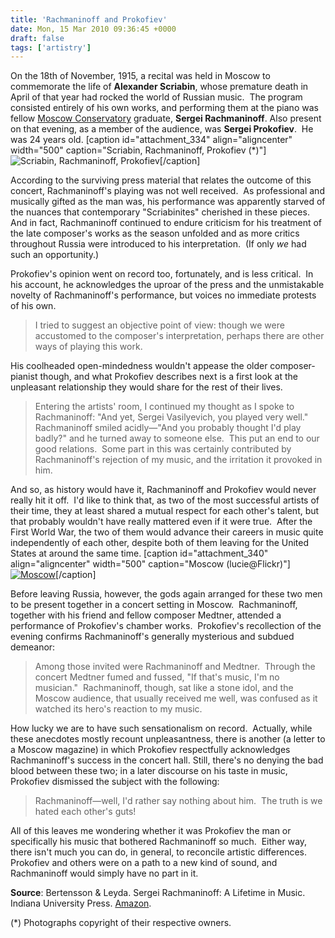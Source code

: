 ```yaml
---
title: 'Rachmaninoff and Prokofiev'
date: Mon, 15 Mar 2010 09:36:45 +0000
draft: false
tags: ['artistry']
---
```


On the 18th of November, 1915, a recital was held in Moscow to commemorate the life of **Alexander Scriabin**, whose premature death in April of that year had rocked the world of Russian music.  The program consisted entirely of his own works, and performing them at the piano was fellow [Moscow Conservatory](http://www.mosconsv.ru/english.phtml "The Moscow Conservatory") graduate, **Sergei Rachmaninoff**. Also present on that evening, as a member of the audience, was **Sergei Prokofiev**.  He was 24 years old. \[caption id="attachment\_334" align="aligncenter" width="500" caption="Scriabin, Rachmaninoff, Prokofiev (\*)"\]![Scriabin, Rachmaninoff, Prokofiev](https://alexchao-blog-media.s3.amazonaws.com/2021/07/af8a7-composer-pianists.jpg "Russian Composer Pianists")\[/caption\]

According to the surviving press material that relates the outcome of this concert, Rachmaninoff's playing was not well received.  As professional and musically gifted as the man was, his performance was apparently starved of the nuances that contemporary "Scriabinites" cherished in these pieces.  And in fact, Rachmaninoff continued to endure criticism for his treatment of the late composer's works as the season unfolded and as more critics throughout Russia were introduced to his interpretation.  (If only _we_ had such an opportunity.)

Prokofiev's opinion went on record too, fortunately, and is less critical.  In his account, he acknowledges the uproar of the press and the unmistakable novelty of Rachmaninoff's performance, but voices no immediate protests of his own.

> I tried to suggest an objective point of view: though we were accustomed to the composer's interpretation, perhaps there are other ways of playing this work.

His coolheaded open-mindedness wouldn't appease the older composer-pianist though, and what Prokofiev describes next is a first look at the unpleasant relationship they would share for the rest of their lives.

> Entering the artists' room, I continued my thought as I spoke to Rachmaninoff: "And yet, Sergei Vasilyevich, you played very well."  Rachmaninoff smiled acidly—"And you probably thought I'd play badly?" and he turned away to someone else.  This put an end to our good relations.  Some part in this was certainly contributed by Rachmaninoff's rejection of my music, and the irritation it provoked in him.

And so, as history would have it, Rachmaninoff and Prokofiev would never really hit it off.  I'd like to think that, as two of the most successful artists of their time, they at least shared a mutual respect for each other's talent, but that probably wouldn't have really mattered even if it were true.  After the First World War, the two of them would advance their careers in music quite independently of each other, despite both of them leaving for the United States at around the same time. \[caption id="attachment\_340" align="aligncenter" width="500" caption="Moscow (lucie@Flickr)"\][![Moscow](https://alexchao-blog-media.s3.amazonaws.com/2021/07/93bcd-moscow-lucie.jpg "Moscow")](http://www.flickr.com/photos/-lucie-/3100254171/)\[/caption\]

Before leaving Russia, however, the gods again arranged for these two men to be present together in a concert setting in Moscow.  Rachmaninoff, together with his friend and fellow composer Medtner, attended a performance of Prokofiev's chamber works.  Prokofiev's recollection of the evening confirms Rachmaninoff's generally mysterious and subdued demeanor:

> Among those invited were Rachmaninoff and Medtner.  Through the concert Medtner fumed and fussed, "If that's music, I'm no musician."  Rachmaninoff, though, sat like a stone idol, and the Moscow audience, that usually received me well, was confused as it watched its hero's reaction to my music.

How lucky we are to have such sensationalism on record.  Actually, while these anecdotes mostly recount unpleasantness, there is another (a letter to a Moscow magazine) in which Prokofiev respectfully acknowledges Rachmaninoff's success in the concert hall. Still, there's no denying the bad blood between these two; in a later discourse on his taste in music, Prokofiev dismissed the subject with the following:

> Rachmaninoff—well, I'd rather say nothing about him.  The truth is we hated each other's guts!

All of this leaves me wondering whether it was Prokofiev the man or specifically his music that bothered Rachmaninoff so much.  Either way, there isn't much you can do, in general, to reconcile artistic differences.  Prokofiev and others were on a path to a new kind of sound, and Rachmaninoff would simply have no part in it.

**Source**: Bertensson & Leyda. Sergei Rachmaninoff: A Lifetime in Music. Indiana University Press. [Amazon](http://www.amazon.com/Sergei-Rachmaninoff-Lifetime-Russian-Studies/dp/0253214211 "Sergei Rachmaninoff: A Lifetime in Music").

(\*) Photographs copyright of their respective owners.
